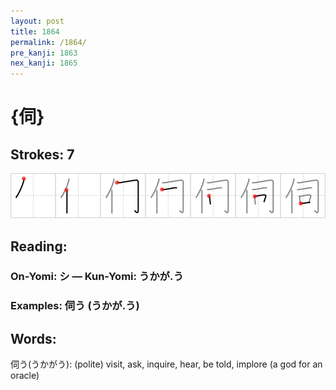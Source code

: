 ```yaml
---
layout: post
title: 1864
permalink: /1864/
pre_kanji: 1863
nex_kanji: 1865
---
```


# {伺}

## Strokes: 7

<div class="stroke"><img src="../images/E4BCBA.png" /></div>

## Reading:

### On-Yomi: シ &mdash; Kun-Yomi: うかが.う

### Examples: 伺う (うかが.う)

## Words:

伺う(うかがう): (polite) visit, ask, inquire, hear, be told, implore (a god for an oracle)
